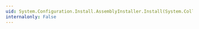 ```yaml
---
uid: System.Configuration.Install.AssemblyInstaller.Install(System.Collections.IDictionary)
internalonly: False
---
```

